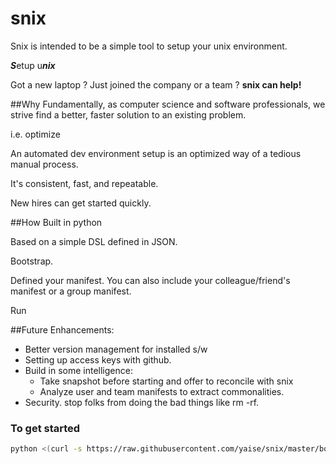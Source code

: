 # snix
Snix is intended to be a simple tool to setup your unix environment.

***S***etup u***nix***

Got a new laptop ? Just joined the company or a team ?
**snix can help!**

##Why
Fundamentally, as computer science and software professionals, we strive find a better, faster solution to an existing problem.

i.e. optimize

An automated dev environment setup is an optimized way of a tedious manual process.

It's consistent, fast, and repeatable.

New hires can get started quickly.


##How
Built in python

Based on a simple DSL defined in JSON.

Bootstrap.

Defined your manifest. You can also include your colleague/friend's manifest or a group manifest.

Run

##Future Enhancements:
- Better version management for installed s/w
- Setting up access keys with github.
- Build in some intelligence:
    - Take snapshot before starting and offer to reconcile with snix
    - Analyze user and team manifests to extract commonalities.
- Security. stop folks from doing the bad things like rm -rf.

### To get started
```bash
python <(curl -s https://raw.githubusercontent.com/yaise/snix/master/bootstrap.py)
```
